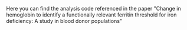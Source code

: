 Here you can find the analysis code referenced in the paper "Change in hemoglobin to identify a functionally relevant ferritin threshold for iron deficiency: A study in blood donor populations"
